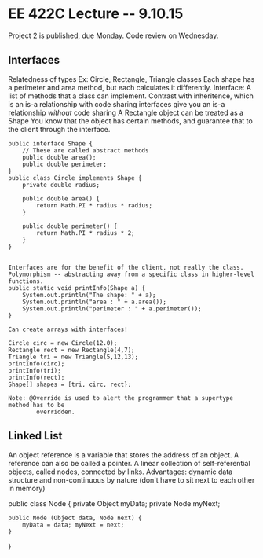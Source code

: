 EE 422C Lecture -- 9.10.15
==========================

Project 2 is published, due Monday. Code review on Wednesday.

Interfaces
----------
Relatedness of types
    Ex: Circle, Rectangle, Triangle classes
    Each shape has a perimeter and area method, but each calculates it differently.
Interface: A list of methods that a class can implement.
    Contrast with inheritence, which is an is-a relationship with code sharing
    interfaces give you an is-a relationship *without* code sharing
        A Rectangle object can be treated as a Shape
    You know that the object has certain methods, and guarantee that to the client
        through the interface.
    
    public interface Shape {
        // These are called abstract methods
        public double area();
        public double perimeter;
    }
    public class Circle implements Shape {
        private double radius;
    
        public double area() {
            return Math.PI * radius * radius;
        }

        public double perimeter() {
            return Math.PI * radius * 2; 
        }
    }

 
    Interfaces are for the benefit of the client, not really the class. 
    Polymorphism -- abstracting away from a specific class in higher-level functions.
    public static void printInfo(Shape a) {
        System.out.println("The shape: " + a);
        System.out.println("area : " + a.area());
        System.out.println("perimeter : " + a.perimeter());
    }

    Can create arrays with interfaces!

    Circle circ = new Circle(12.0);
    Rectangle rect = new Rectangle(4,7);
    Triangle tri = new Triangle(5,12,13);
    printInfo(circ);
    printInfo(tri);
    printInfo(rect);
    Shape[] shapes = [tri, circ, rect};

    Note: @Override is used to alert the programmer that a supertype method has to be 
            overridden.
Linked List
-----------
An object reference is a variable that stores the address of an object.
    A reference can also be called a pointer.
A linear collection of self-referential objects, called nodes, connected by links.
Advantages: dynamic data structure and non-continuous by nature (don't have to sit
    next to each other in memory)

public class Node {
    private Object myData;
    private Node myNext;

    public Node (Object data, Node next) {
        myData = data; myNext = next;
    } 
}
